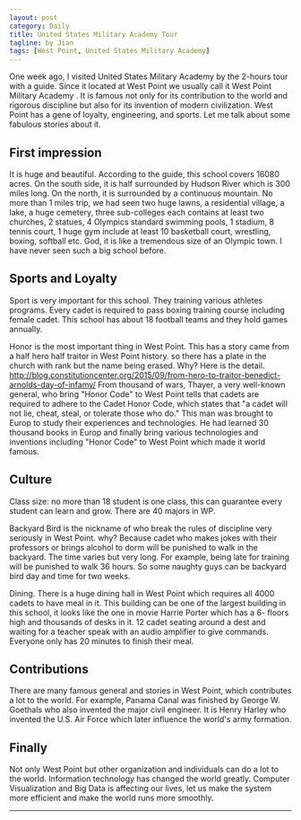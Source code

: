 ```yaml
---
layout: post
category: Daily
title: United States Military Academy Tour
tagline: by Jian
tags: [West Point, United States Military Academy]
---
```


One week ago, I visited United States Military Academy by the 2-hours tour with a guide. Since it located at West Point we usually call it West Point Military Academy . It is famous not only for its contribution to the world and rigorous discipline but also for its invention of modern civilization. West Point has a gene of loyalty, engineering, and sports. Let me talk about some fabulous stories about it.

<!--more-->

## First impression

It is huge and beautiful. According to the guide, this school covers 16080 acres. On the south side, it is half surrounded by Hudson River which is 300 miles long. On the north, it is surrounded by a continuous mountain. No more than 1 miles trip, we had seen two huge lawns, a residential village, a lake, a huge cemetery, three sub-colleges each contains at least two churches, 2 statues, 4 Olympics standard swimming pools, 1 stadium, 8 tennis court, 1 huge gym include at least 10 basketball court, wrestling, boxing, softball etc. God, it is like a tremendous size of an Olympic town. I have never seen such a big school before.

## Sports and Loyalty
Sport is very important for this school. They training various athletes programs. Every cadet is required to pass boxing training course including female cadet. This school has about 18 football teams and they hold games annually.

Honor is the most important thing in West Point. This has a story came from a half hero half traitor in West Point history. so there has a plate in the church with rank but the name being erased. Why? Here is the detail.
http://blog.constitutioncenter.org/2015/09/from-hero-to-traitor-benedict-arnolds-day-of-infamy/
From thousand of wars, Thayer, a very well-known general, who bring "Honor Code" to West Point tells that cadets are required to adhere to the Cadet Honor Code, which states that "a cadet will not lie, cheat, steal, or tolerate those who do." This man was brought to Europ to study their experiences and technologies.  He had learned 30 thousand books in Europ and finally bring various technologies and inventions including "Honor Code" to West Point which made it world famous.

## Culture

Class size: no more than 18 student is one class, this can guarantee every student can learn and grow.  There are 40 majors in WP.

Backyard Bird is the nickname of who break the rules of discipline very seriously in West Point. why? Because cadet who makes jokes with their professors or brings alcohol to dorm will be punished to walk in the backyard. The time varies but very long. For example, being late for training will be punished to walk 36 hours. So some naughty guys can be backyard bird day and time for two weeks.

Dining. There is a huge dining hall in West Point which requires all 4000 cadets to have meal in it. This building can be one of the largest building in this school, it looks like the one in movie Harrie Porter which has a 6- floors high and thousands of desks in it. 12 cadet seating around a dest and waiting for a teacher speak with an audio amplifier to give commands. Everyone only has 20 minutes to finish their meal.

## Contributions
There are many famous general and stories in West Point, which contributes a lot to the world. For example, Panama Canal was finished by George W. Goethals who also invented the major civil engineer.
 It is Henry Harley who invented the U.S. Air Force which later influence the world's army formation.

## Finally
Not only West Point but other organization and individuals can do a lot to the world. Information technology has changed the world greatly.  Computer Visualization and Big Data is affecting our lives, let us make the system more efficient and make the world runs more smoothly.

---
